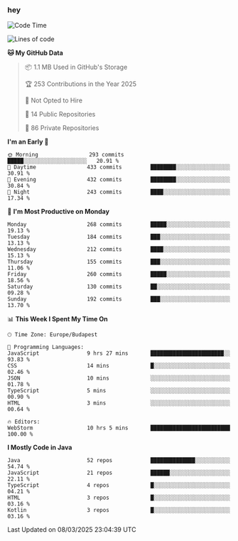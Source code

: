 ### hey

<!--START_SECTION:waka-->
![Code Time](http://img.shields.io/badge/Code%20Time-1%2C122%20hrs%2013%20mins-blue)

![Lines of code](https://img.shields.io/badge/From%20Hello%20World%20I%27ve%20Written-2.5%20million%20lines%20of%20code-blue)

**🐱 My GitHub Data** 

> 📦 1.1 MB Used in GitHub's Storage 
 > 
> 🏆 253 Contributions in the Year 2025
 > 
> 🚫 Not Opted to Hire
 > 
> 📜 14 Public Repositories 
 > 
> 🔑 86 Private Repositories 
 > 
**I'm an Early 🐤** 

```text
🌞 Morning                293 commits         █████░░░░░░░░░░░░░░░░░░░░   20.91 % 
🌆 Daytime                433 commits         ████████░░░░░░░░░░░░░░░░░   30.91 % 
🌃 Evening                432 commits         ████████░░░░░░░░░░░░░░░░░   30.84 % 
🌙 Night                  243 commits         ████░░░░░░░░░░░░░░░░░░░░░   17.34 % 
```
📅 **I'm Most Productive on Monday** 

```text
Monday                   268 commits         █████░░░░░░░░░░░░░░░░░░░░   19.13 % 
Tuesday                  184 commits         ███░░░░░░░░░░░░░░░░░░░░░░   13.13 % 
Wednesday                212 commits         ████░░░░░░░░░░░░░░░░░░░░░   15.13 % 
Thursday                 155 commits         ███░░░░░░░░░░░░░░░░░░░░░░   11.06 % 
Friday                   260 commits         █████░░░░░░░░░░░░░░░░░░░░   18.56 % 
Saturday                 130 commits         ██░░░░░░░░░░░░░░░░░░░░░░░   09.28 % 
Sunday                   192 commits         ███░░░░░░░░░░░░░░░░░░░░░░   13.70 % 
```


📊 **This Week I Spent My Time On** 

```text
🕑︎ Time Zone: Europe/Budapest

💬 Programming Languages: 
JavaScript               9 hrs 27 mins       ███████████████████████░░   93.83 % 
CSS                      14 mins             █░░░░░░░░░░░░░░░░░░░░░░░░   02.46 % 
JSON                     10 mins             ░░░░░░░░░░░░░░░░░░░░░░░░░   01.78 % 
TypeScript               5 mins              ░░░░░░░░░░░░░░░░░░░░░░░░░   00.90 % 
HTML                     3 mins              ░░░░░░░░░░░░░░░░░░░░░░░░░   00.64 % 

🔥 Editors: 
WebStorm                 10 hrs 5 mins       █████████████████████████   100.00 % 
```

**I Mostly Code in Java** 

```text
Java                     52 repos            ██████████████░░░░░░░░░░░   54.74 % 
JavaScript               21 repos            ██████░░░░░░░░░░░░░░░░░░░   22.11 % 
TypeScript               4 repos             █░░░░░░░░░░░░░░░░░░░░░░░░   04.21 % 
HTML                     3 repos             █░░░░░░░░░░░░░░░░░░░░░░░░   03.16 % 
Kotlin                   3 repos             █░░░░░░░░░░░░░░░░░░░░░░░░   03.16 % 
```




 Last Updated on 08/03/2025 23:04:39 UTC
<!--END_SECTION:waka-->
